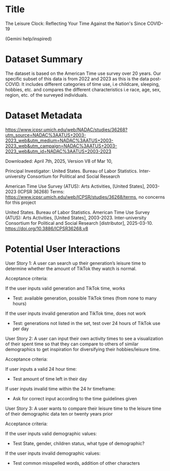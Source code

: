 # Title
The Leisure Clock: Reflecting Your Time Against the Nation's Since COVID-19

(Gemini help/inspired)

# Dataset Summary
The dataset is based on the American Time use survey over 20 years. Our specific subset of this data is from 2022 and 2023 as this is the data post-COVID. It includes different categories of time use, i.e childcare, sleeping, hobbies, etc. and compares the different characteristics i.e race, age, sex, region, etc. of the surveyed individuals. 

# Dataset Metadata
https://www.icpsr.umich.edu/web/NADAC/studies/36268?utm_source=NADAC%3AATUS+2003-2023_web&utm_medium=NADAC%3AATUS+2003-2023_web&utm_campaign=NADAC%3AATUS+2003-2023_web&utm_id=NADAC%3AATUS+2003-2023 

Downloaded: April 7th, 2025, Version V8 of Mar 10, 

Principal Investigator: United States. Bureau of Labor Statistics. Inter-university Consortium for Political and Social Research

American Time Use Survey (ATUS): Arts Activities, [United States], 2003-2023 (ICPSR 36268)
Terms: https://www.icpsr.umich.edu/web/ICPSR/studies/36268/terms, no concerns for this project

United States. Bureau of Labor Statistics. American Time Use Survey (ATUS): Arts Activities, 
[United States], 2003-2023. Inter-university Consortium for Political and Social Research [distributor], 2025-03-10. https://doi.org/10.3886/ICPSR36268.v8 

# Potential User Interactions
User Story 1: A user can search up their generation’s leisure time to determine whether the amount of TikTok they watch is normal.

Acceptance criteria: 

If the user inputs valid generation and TikTok time, works
- Test: available generation, possible TikTok times (from none to many hours)

If the user inputs invalid generation and TikTok time, does not work
- Test: generations not listed in the set, test over 24 hours of TikTok use per day


User Story 2: A user can input their own activity times to see a visualization of their spent time so that they can compare to others of similar demographics to get inspiration for diversifying their hobbies/leisure time.

Acceptance criteria: 

If user inputs a valid 24 hour time:
- Test amount of time left in their day

If user inputs invalid time within the 24 hr timeframe:
- Ask for correct input according to the time guidelines given 

User Story 3: A user wants to compare their leisure time to the leisure time of their demographic data ten or twenty years prior

Acceptance criteria: 

If the user inputs valid demographic values:
- Test State, gender, children status, what type of demographic?

If the user inputs invalid demographic values:
- Test common misspelled  words, addition of other characters
